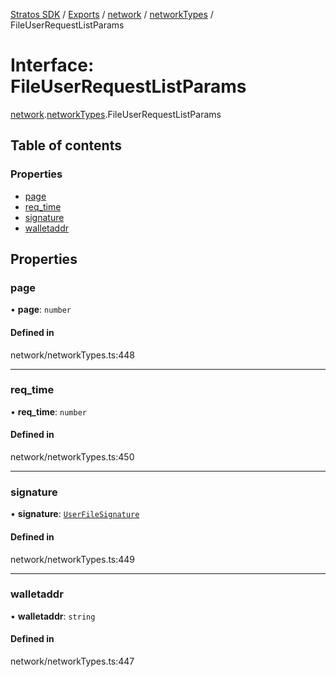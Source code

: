 [Stratos SDK](../README.md) / [Exports](../modules.md) / [network](../modules/network.md) / [networkTypes](../modules/network.networkTypes.md) / FileUserRequestListParams

# Interface: FileUserRequestListParams

[network](../modules/network.md).[networkTypes](../modules/network.networkTypes.md).FileUserRequestListParams

## Table of contents

### Properties

- [page](network.networkTypes.FileUserRequestListParams.md#page)
- [req\_time](network.networkTypes.FileUserRequestListParams.md#req_time)
- [signature](network.networkTypes.FileUserRequestListParams.md#signature)
- [walletaddr](network.networkTypes.FileUserRequestListParams.md#walletaddr)

## Properties

### page

• **page**: `number`

#### Defined in

network/networkTypes.ts:448

___

### req\_time

• **req\_time**: `number`

#### Defined in

network/networkTypes.ts:450

___

### signature

• **signature**: [`UserFileSignature`](network.networkTypes.UserFileSignature.md)

#### Defined in

network/networkTypes.ts:449

___

### walletaddr

• **walletaddr**: `string`

#### Defined in

network/networkTypes.ts:447
